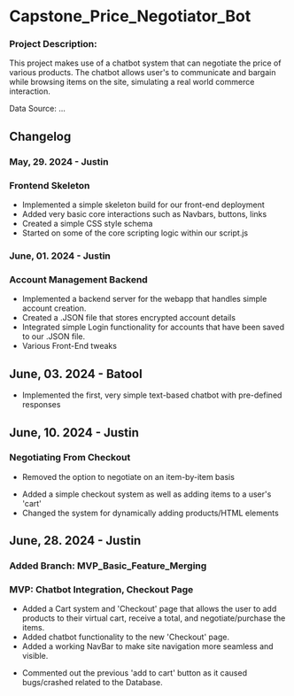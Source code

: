 # Capstone_Price_Negotiator_Bot

### Project Description: 
This project makes use of a chatbot system that can negotiate the price of various products. The chatbot
allows user's to communicate and bargain while browsing items on the site, simulating a real world commerce interaction.

Data Source: ... 
 
## Changelog
### May, 29. 2024 - Justin
### Frontend Skeleton
+ Implemented a simple skeleton build for our front-end deployment
+ Added very basic core interactions such as Navbars, buttons, links
+ Created a simple CSS style schema
+ Started on some of the core scripting logic within our script.js

### June, 01. 2024 - Justin
### Account Management Backend
+ Implemented a backend server for the webapp that handles simple account creation.
+ Created a .JSON file that stores encrypted account details
+ Integrated simple Login functionality for accounts that have been saved to our .JSON file.
+ Various Front-End tweaks

## June, 03. 2024 - Batool
+ Implemented the first, very simple text-based chatbot with pre-defined responses 

## June, 10. 2024 - Justin
### Negotiating From Checkout
- Removed the option to negotiate on an item-by-item basis 
+ Added a simple checkout system as well as adding items to a user's 'cart'
+ Changed the system for dynamically adding products/HTML elements

## June, 28. 2024 - Justin
### Added Branch: MVP_Basic_Feature_Merging
### MVP: Chatbot Integration, Checkout Page
+ Added a Cart system and 'Checkout' page that allows the user to add products to their virtual cart, receive a total, and negotiate/purchase the items.
+ Added chatbot functionality to the new 'Checkout' page.
+ Added a working NavBar to make site navigation more seamless and visible.
- Commented out the previous 'add to cart' button as it caused bugs/crashed related to the Database.
